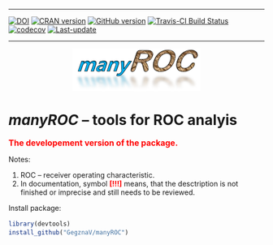 
<!-- README.md is generated from README.Rmd. Please edit that file -->

-----

[![DOI](https://zenodo.org/badge/98945258.svg)](https://zenodo.org/badge/latestdoi/98945258)
[![CRAN
version](https://www.r-pkg.org/badges/version/manyROC)](https://cran.rstudio.com/web/packages/manyROC/index.html)
[![GitHub
version](https://img.shields.io/badge/GitHub-v0.0.5-brightgreen.svg)](https://github.com/GegznaV/manyROC)
[![Travis-CI Build
Status](https://travis-ci.org/GegznaV/manyROC.svg?branch=master)](https://travis-ci.org/GegznaV/manyROC)
[![codecov](https://codecov.io/gh/GegznaV/manyROC/branch/master/graph/badge.svg)](https://codecov.io/gh/GegznaV/manyROC)
[![Last-update](https://img.shields.io/badge/last%20update-2018--08--13-yellowgreen.svg)](/commits/master)

-----

<img src="https://raw.githubusercontent.com/GegznaV/manyROC/master/docs/logo.png" width="50%" height="50%" style="display: block; margin: auto;" />
<!-- "https://raw.githubusercontent.com/GegznaV/manyROC/master/docs/logo.png" -->

# ***manyROC*** – tools for ROC analyis

<p align="center">

<font color="red" size="3" family="sans"> <b>The developement version of
the package.</b></font>

</p>

<!-- *manyROC* workflow for spectroscopic data analysis. -->

Notes:

1.  ROC – receiver operating characteristic.
2.  In documentation, symbol <b><font color="red">\[\!\!\!\]</font></b>
    means, that the desctription is not finished or imprecise and still
    needs to be reviewed.

Install package:

``` r
library(devtools)
install_github("GegznaV/manyROC")
```

<!-- * * * -->

<!-- <p align="right"> </p>     -->

